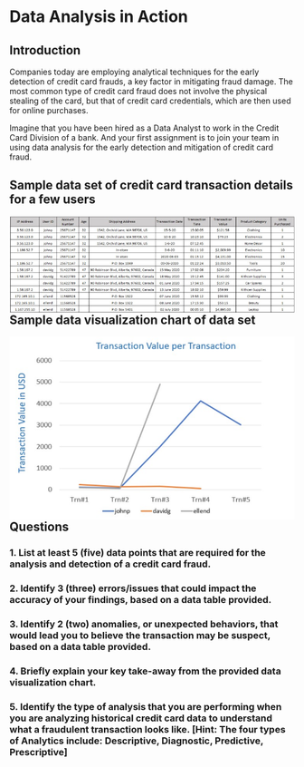 # Data Analysis in Action

## Introduction

Companies today are employing analytical techniques for the early detection of credit card frauds, a key factor in mitigating fraud damage. The most common type of credit card fraud does not involve the physical stealing of the card, but that of credit card credentials, which are then used for online purchases.

Imagine that you have been hired as a Data Analyst to work in the Credit Card Division of a bank. And your first assignment is to join your team in using data analysis for the early detection and mitigation of credit card fraud.   

## Sample data set of credit card transaction details for a few users

<img src="images/week-5-assignment-dataset-sample.jpg" align="left" width="1100">

---

## Sample data visualization chart of data set

<img src="images/week-5-assignment-dataset-visual.jpg" align="left" width="1100">

---

## Questions

### 1. List at least 5 (five) data points that are required for the analysis and detection of a credit card fraud. 

### 2. Identify 3 (three) errors/issues that could impact the accuracy of your findings, based on a data table provided. 

### 3. Identify 2 (two) anomalies, or unexpected behaviors, that would lead you to believe the transaction may be suspect, based on a data table provided. 

### 4. Briefly explain your key take-away from the provided data visualization chart. 

### 5. Identify the type of analysis that you are performing when you are analyzing historical credit card data to understand what a fraudulent transaction looks like. [Hint: The four types of Analytics include: Descriptive, Diagnostic, Predictive, Prescriptive]  

